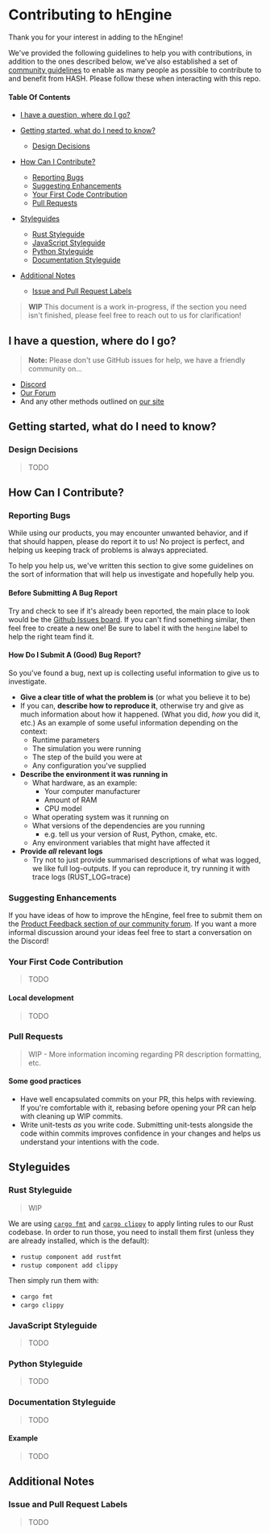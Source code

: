[comment]: <> (This CONTRIBUTING guide was heavily inspired by the great one provided by the lovely folks at Atom [https://github.com/atom/atom/blob/master/CONTRIBUTING.md])

# Contributing to hEngine

Thank you for your interest in adding to the hEngine!

We've provided the following guidelines to help you with contributions, in addition to the ones described below, we've
also established a set of [community guidelines](https://hash.ai/legal/community) to enable as many people as possible
to contribute to and benefit from HASH. Please follow these when interacting with this repo.

#### Table Of Contents

- [I have a question, where do I go?](#i-have-a-question--where-do-i-go-)

- [Getting started, what do I need to know?](#getting-started--what-do-i-need-to-know-)
    * [Design Decisions](#design-decisions)

- [How Can I Contribute?](#how-can-i-contribute-)
    * [Reporting Bugs](#reporting-bugs)
    * [Suggesting Enhancements](#suggesting-enhancements)
    * [Your First Code Contribution](#your-first-code-contribution)
    * [Pull Requests](#pull-requests)

- [Styleguides](#styleguides)
    * [Rust Styleguide](#rust-styleguide)
    * [JavaScript Styleguide](#javascript-styleguide)
    * [Python Styleguide](#python-styleguide)
    * [Documentation Styleguide](#documentation-styleguide)

- [Additional Notes](#additional-notes)
    * [Issue and Pull Request Labels](#issue-and-pull-request-labels)

> **WIP** This document is a work in-progress, if the section you need isn't finished, please feel free to reach out to us for clarification!

## I have a question, where do I go?

> **Note:** Please don't use GitHub issues for help, we have a friendly community on...

* [Discord](https://discord.com/invite/BPMrGAhjPh)
* [Our Forum](https://community.hash.ai/)
* And any other methods outlined on [our site](https://hash.ai/contact)

## Getting started, what do I need to know?

### Design Decisions

> TODO

## How Can I Contribute?

### Reporting Bugs

While using our products, you may encounter unwanted behavior, and if that should happen, please do report it to us! No project is perfect, and helping us keeping track of problems is always appreciated. 

To help you help us, we've written this section to give some guidelines on the sort of information that will help us investigate and hopefully help you.

#### Before Submitting A Bug Report

Try and check to see if it's already been reported, the main place to look would be the [Github Issues board](https://github.com/hashintel/hash/issues). If you can't find something similar, then feel free to create a new one! Be sure to label it with the `hengine` label to help the right team find it.

#### How Do I Submit A (Good) Bug Report?

So you've found a bug, next up is collecting useful information to give us to investigate.

* **Give a clear title of what the problem is** (or what you believe it to be)
* If you can, **describe how to reproduce it**, otherwise try and give as much information about how it happened. (What you did, _how_ you did it, etc.) As an example of some useful information depending on the context:
  * Runtime parameters
  * The simulation you were running
  * The step of the build you were at
  * Any configuration you've supplied
* **Describe the environment it was running in**
  * What hardware, as an example:
    * Your computer manufacturer
    * Amount of RAM
    * CPU model
  * What operating system was it running on
  * What versions of the dependencies are you running
    * e.g. tell us your version of Rust, Python, cmake, etc.
  * Any environment variables that might have affected it
* **Provide _all_ relevant logs**
  * Try not to just provide summarised descriptions of what was logged, we like full log-outputs. If you can reproduce it, try running it with trace logs (RUST_LOG=trace)

### Suggesting Enhancements

If you have ideas of how to improve the hEngine, feel free to submit them on the [Product Feedback section of our community forum](https://community.hash.ai/c/product-feedback/2). If you want a more informal discussion around your ideas feel free to start a conversation on the Discord!


[comment]: <> (The following sections are comments until the wishlist section of the new website is live)
[comment]: <> (#### Before Submitting An Enhancement Suggestion)

[comment]: <> (> TODO)

[comment]: <> (#### How Do I Submit A &#40;Good&#41; Enhancement Suggestion?)

[comment]: <> (> TODO)

### Your First Code Contribution

> TODO

#### Local development

> TODO

### Pull Requests

> WIP - More information incoming regarding PR description formatting, etc. 

#### Some good practices

- Have well encapsulated commits on your PR, this helps with reviewing. If you're comfortable with it, rebasing before opening your PR can help with cleaning up WIP commits.
- Write unit-tests _as_ you write code. Submitting unit-tests alongside the code within commits improves confidence in your changes and helps us understand your intentions with the code.


## Styleguides

### Rust Styleguide

> WIP

We are using [`cargo fmt`](https://github.com/rust-lang/rustfmt) and [`cargo clippy`](https://github.com/rust-lang/rust-clippy) to apply linting rules to our Rust codebase. In order to run those, you need to install them first (unless they are already installed, which is the default):
* `rustup component add rustfmt`
* `rustup component add clippy`

Then simply run them with:
* `cargo fmt`
* `cargo clippy`

### JavaScript Styleguide

> TODO

### Python Styleguide

> TODO

### Documentation Styleguide

> TODO

#### Example

> TODO

## Additional Notes

### Issue and Pull Request Labels

> TODO
